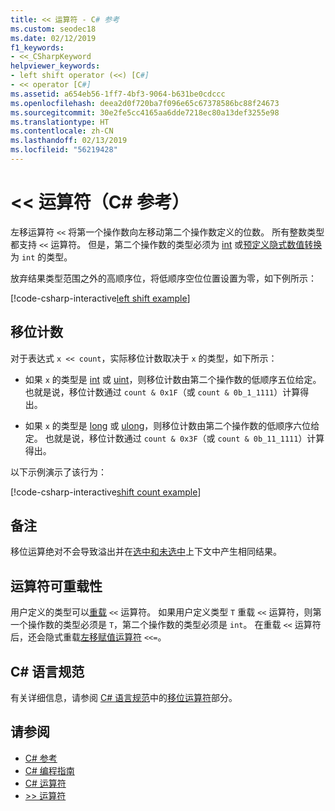 ```yaml
---
title: << 运算符 - C# 参考
ms.custom: seodec18
ms.date: 02/12/2019
f1_keywords:
- <<_CSharpKeyword
helpviewer_keywords:
- left shift operator (<<) [C#]
- << operator [C#]
ms.assetid: a654eb56-1ff7-4bf3-9064-b631be0cdccc
ms.openlocfilehash: deea2d0f720ba7f096e65c67378586bc88f24673
ms.sourcegitcommit: 30e2fe5cc4165aa6dde7218ec80a13def3255e98
ms.translationtype: HT
ms.contentlocale: zh-CN
ms.lasthandoff: 02/13/2019
ms.locfileid: "56219428"
---
```

# <a name="-operator-c-reference"></a>\<\< 运算符（C# 参考）

左移运算符 `<<` 将第一个操作数向左移动第二个操作数定义的位数。 所有整数类型都支持 `<<` 运算符。 但是，第二个操作数的类型必须为 [int](../keywords/int.md) 或[预定义隐式数值转换](../keywords/implicit-numeric-conversions-table.md)为 `int` 的类型。

放弃结果类型范围之外的高顺序位，将低顺序空位位置设置为零，如下例所示：

[!code-csharp-interactive[left shift example](~/samples/snippets/csharp/language-reference/operators/ShiftOperatorsExamples.cs#LeftShift)]

## <a name="shift-count"></a>移位计数

对于表达式 `x << count`，实际移位计数取决于 `x` 的类型，如下所示：

- 如果 `x` 的类型是 [int](../keywords/int.md) 或 [uint](../keywords/uint.md)，则移位计数由第二个操作数的低顺序五位给定。 也就是说，移位计数通过 `count & 0x1F`（或 `count & 0b_1_1111`）计算得出。

- 如果 `x` 的类型是 [long](../keywords/long.md) 或 [ulong](../keywords/ulong.md)，则移位计数由第二个操作数的低顺序六位给定。 也就是说，移位计数通过 `count & 0x3F`（或 `count & 0b_11_1111`）计算得出。

以下示例演示了该行为：

[!code-csharp-interactive[shift count example](~/samples/snippets/csharp/language-reference/operators/ShiftOperatorsExamples.cs#LeftShiftByLargeCount)]

## <a name="remarks"></a>备注

移位运算绝对不会导致溢出并在[选中和未选中](../keywords/checked-and-unchecked.md)上下文中产生相同结果。

## <a name="operator-overloadability"></a>运算符可重载性

用户定义的类型可以[重载](../keywords/operator.md) `<<` 运算符。 如果用户定义类型 `T` 重载 `<<` 运算符，则第一个操作数的类型必须是 `T`，第二个操作数的类型必须是 `int`。 在重载 `<<` 运算符后，还会隐式重载[左移赋值运算符](left-shift-assignment-operator.md) `<<=`。

## <a name="c-language-specification"></a>C# 语言规范

有关详细信息，请参阅 [C# 语言规范](../language-specification/index.md)中的[移位运算符](~/_csharplang/spec/expressions.md#shift-operators)部分。

## <a name="see-also"></a>请参阅

- [C# 参考](../index.md)
- [C# 编程指南](../../programming-guide/index.md)
- [C# 运算符](index.md)
- [>> 运算符](right-shift-operator.md)

